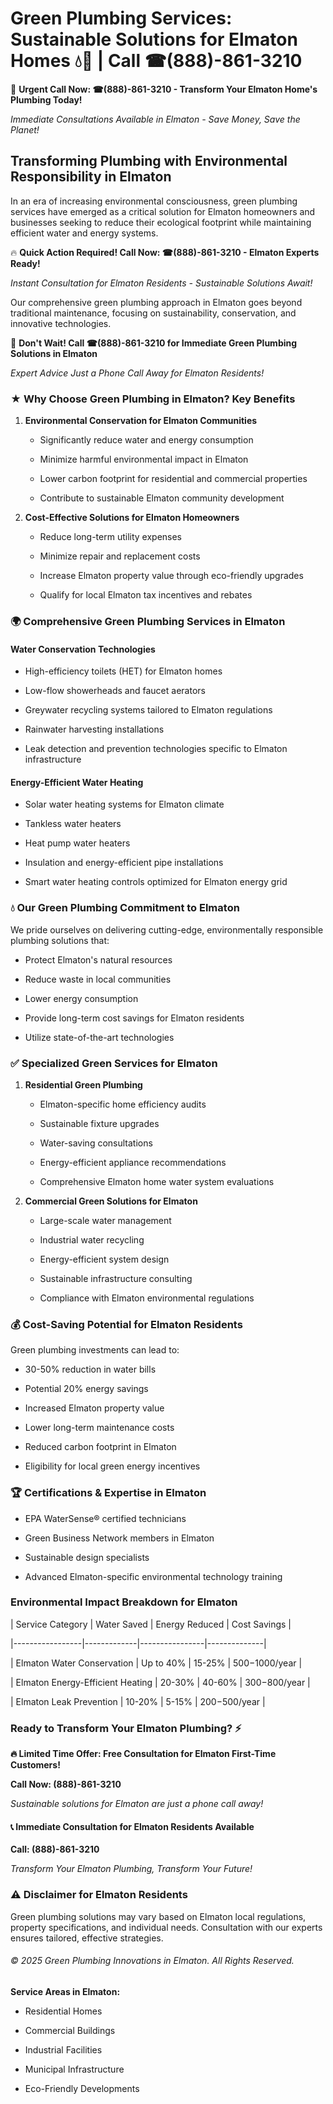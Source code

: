 # Green Plumbing Services: Sustainable Solutions for Elmaton Homes 💧🌿 | Call ☎(888)-861-3210

🚨 **Urgent Call Now: ☎(888)-861-3210 - Transform Your Elmaton Home's Plumbing Today!**
*Immediate Consultations Available in Elmaton - Save Money, Save the Planet!*

## Transforming Plumbing with Environmental Responsibility in Elmaton

In an era of increasing environmental consciousness, green plumbing services have emerged as a critical solution for Elmaton homeowners and businesses seeking to reduce their ecological footprint while maintaining efficient water and energy systems. 

🔥 **Quick Action Required! Call Now: ☎(888)-861-3210 - Elmaton Experts Ready!**
*Instant Consultation for Elmaton Residents - Sustainable Solutions Await!*

Our comprehensive green plumbing approach in Elmaton goes beyond traditional maintenance, focusing on sustainability, conservation, and innovative technologies.

🚨 **Don't Wait! Call ☎(888)-861-3210 for Immediate Green Plumbing Solutions in Elmaton**
*Expert Advice Just a Phone Call Away for Elmaton Residents!*

### ★ Why Choose Green Plumbing in Elmaton? Key Benefits

1. **Environmental Conservation for Elmaton Communities** 
   - Significantly reduce water and energy consumption
   - Minimize harmful environmental impact in Elmaton
   - Lower carbon footprint for residential and commercial properties
   - Contribute to sustainable Elmaton community development

2. **Cost-Effective Solutions for Elmaton Homeowners** 
   - Reduce long-term utility expenses
   - Minimize repair and replacement costs
   - Increase Elmaton property value through eco-friendly upgrades
   - Qualify for local Elmaton tax incentives and rebates

### 🌍 Comprehensive Green Plumbing Services in Elmaton

#### Water Conservation Technologies
- High-efficiency toilets (HET) for Elmaton homes
- Low-flow showerheads and faucet aerators
- Greywater recycling systems tailored to Elmaton regulations
- Rainwater harvesting installations
- Leak detection and prevention technologies specific to Elmaton infrastructure

#### Energy-Efficient Water Heating
- Solar water heating systems for Elmaton climate
- Tankless water heaters
- Heat pump water heaters
- Insulation and energy-efficient pipe installations
- Smart water heating controls optimized for Elmaton energy grid

### 💧 Our Green Plumbing Commitment to Elmaton

We pride ourselves on delivering cutting-edge, environmentally responsible plumbing solutions that:
- Protect Elmaton's natural resources
- Reduce waste in local communities
- Lower energy consumption
- Provide long-term cost savings for Elmaton residents
- Utilize state-of-the-art technologies

### ✅ Specialized Green Services for Elmaton

1. **Residential Green Plumbing**
   - Elmaton-specific home efficiency audits
   - Sustainable fixture upgrades
   - Water-saving consultations
   - Energy-efficient appliance recommendations
   - Comprehensive Elmaton home water system evaluations

2. **Commercial Green Solutions for Elmaton**
   - Large-scale water management
   - Industrial water recycling
   - Energy-efficient system design
   - Sustainable infrastructure consulting
   - Compliance with Elmaton environmental regulations

### 💰 Cost-Saving Potential for Elmaton Residents

Green plumbing investments can lead to:
- 30-50% reduction in water bills
- Potential 20% energy savings
- Increased Elmaton property value
- Lower long-term maintenance costs
- Reduced carbon footprint in Elmaton
- Eligibility for local green energy incentives

### 🏆 Certifications & Expertise in Elmaton

- EPA WaterSense® certified technicians
- Green Business Network members in Elmaton
- Sustainable design specialists
- Advanced Elmaton-specific environmental technology training

### Environmental Impact Breakdown for Elmaton

| Service Category | Water Saved | Energy Reduced | Cost Savings |
|-----------------|-------------|----------------|--------------|
| Elmaton Water Conservation | Up to 40% | 15-25% | $500-$1000/year |
| Elmaton Energy-Efficient Heating | 20-30% | 40-60% | $300-$800/year |
| Elmaton Leak Prevention | 10-20% | 5-15% | $200-$500/year |

### Ready to Transform Your Elmaton Plumbing? ⚡

**🔥 Limited Time Offer: Free Consultation for Elmaton First-Time Customers!**

**Call Now: (888)-861-3210**
*Sustainable solutions for Elmaton are just a phone call away!*

#### 📞 Immediate Consultation for Elmaton Residents Available

**Call: (888)-861-3210**
*Transform Your Elmaton Plumbing, Transform Your Future!*

### ⚠️ Disclaimer for Elmaton Residents

Green plumbing solutions may vary based on Elmaton local regulations, property specifications, and individual needs. Consultation with our experts ensures tailored, effective strategies.

###### © 2025 Green Plumbing Innovations in Elmaton. All Rights Reserved.

**Service Areas in Elmaton:** 
- Residential Homes
- Commercial Buildings
- Industrial Facilities
- Municipal Infrastructure
- Eco-Friendly Developments